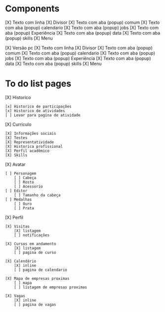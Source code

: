 # Components

[X] Texto com linha
[X] Divisor
[X] Texto com aba (popup) comum
[X] Texto com aba (popup) calendario
[X] Texto com aba (popup) jobs
[X] Texto com aba (popup) Experiência
[X] Texto com aba (popup) data
[X] Texto com aba (popup) skills
[X] Menu

[X] Versão pc
[X] Texto com linha
[X] Divisor
[X] Texto com aba (popup) comum
[X] Texto com aba (popup) calendario
[X] Texto com aba (popup) jobs
[X] Texto com aba (popup) Experiência
[X] Texto com aba (popup) data
[X] Texto com aba (popup) skills
[X] Menu

# To do list pages

[X] Historico

    [x] Historico de participações
    [x] Historico de atividades
    [ ] Levar para pagina de atividade

[X] Currículo

    [X] Informações sociais
    [X] Testes
    [X] Representatividade
    [X] Historica profissional
    [X] Perfil acadêmico
    [X] Skills

[X] Avatar

    [ ] Personagem
        [ ] Cabeça
        [ ] Rosto
        [ ] Acessorio
    [ ] Editor
        [ ] Tamanho da cabeça
    [ ] Medalhas
        [ ] Ouro
        [ ] Prata

[X] Perfil

    [X] Visitas
        [X] listagem
        [ ] notificações

    [X] Cursos em andamento
        [X] listagem
        [ ] pagina de curso

    [X] Calendário
        [X] inline
        [ ] pagina de calendario

    [X] Mapa de empresas proximas
        [ ] mapa
        [ ] listagem de empresas proximas

    [X] Vagas
        [X] inline
        [ ] pagina de vagas
